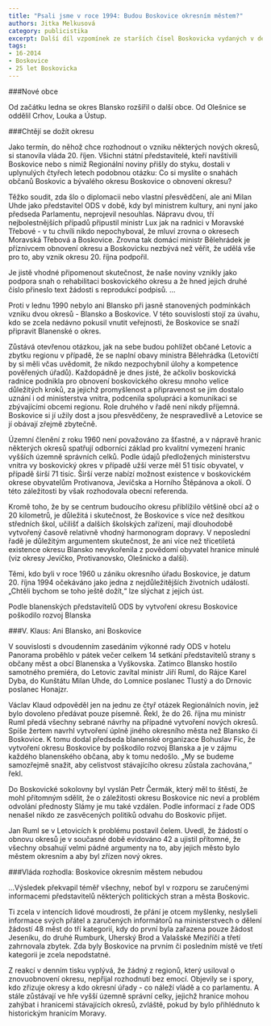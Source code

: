 ```yaml
---
title: "Psali jsme v roce 1994: Budou Boskovice okresním městem?"
authors: Jitka Melkusová
category: publicistika
excerpt: Další díl vzpomínek ze starších čísel Boskovicka vydaných v devadesátých letech, tentokrát na téma rozdělování obcí a výběru okresů.
tags:
- 16-2014
- Boskovice
- 25 let Boskovicka
---
```


###Nové obce

Od začátku ledna se okres Blansko rozšířil o další obce. Od Olešnice se oddělil Crhov, Louka a Ústup.

###Chtějí se dožít okresu

Jako termín, do něhož chce rozhodnout o vzniku některých nových okresů, si stanovila vláda 20. říjen. Všichni státní představitelé, kteří navštívili Boskovice nebo s nimiž Regionální noviny přišly do styku, dostali v uplynulých čtyřech letech podobnou otázku: Co si myslíte o snahách občanů Boskovic a bývalého okresu Boskovice o obnovení okresu?

Těžko soudit, zda šlo o diplomacii nebo vlastní přesvědčení, ale ani Milan Uhde jako představitel ODS v době, kdy byl ministrem kultury, ani nyní jako předseda Parlamentu, neprojevil nesouhlas. Nápravu dvou, tří nejbolestnějších případů připustil ministr Lux jak na radnici v Moravské Třebové - v tu chvíli nikdo nepochyboval, že mluví zrovna o okresech Moravská Třebová a Boskovice. Zrovna tak domácí ministr Bělehrádek je příznivcem obnovení okresu a Boskovicku nezbývá než věřit, že udělá vše pro to, aby vznik okresu 20. října podpořil.

Je jistě vhodné připomenout skutečnost, že naše noviny vznikly jako podpora snah o rehabilitaci boskovického okresu a že hned jejich druhé číslo přineslo text žádosti s reprodukcí podpisů. …

Proti v lednu 1990 nebylo ani Blansko při jasně stanovených podmínkách vzniku dvou okresů - Blansko a Boskovice. V této souvislosti stojí za úvahu, kdo se zcela nedávno pokusil vnutit veřejnosti, že Boskovice se snaží připravit Blanenské o okres.

Zůstává otevřenou otázkou, jak na sebe budou pohlížet občané Letovic a zbytku regionu v případě, že se naplní obavy ministra Bělehrádka (Letovičtí by si měli včas uvědomit, že nikdo nezpochybnil úlohy a kompetence pověřených úřadů). Každopádně je dnes jisté, že ačkoliv boskovická radnice podnikla pro obnovení boskovického okresu mnoho velice důležitých kroků, za jejichž promyšlenost a připravenost se jim dostalo uznání i od ministerstva vnitra, podcenila spolupráci a komunikaci se zbývajícími obcemi regionu. Role druhého v řadě není nikdy příjemná. Boskovice si jí užily dost a jsou přesvědčeny, že nespravedlivě a Letovice se jí obávají zřejmě zbytečně.

Územní členění z roku 1960 není považováno za šťastné, a v nápravě hranic některých okresů spatřují odborníci základ pro kvalitní vymezení hranic vyšších územně správních celků. Podle údajů předložených ministerstvu vnitra vy boskovický okres v případě užší verze měl 51 tisíc obyvatel, v případě širší 71 tisíc. Širší verze nabízí možnost existence v boskovickém okrese obyvatelům Protivanova, Jevíčska a Horního Štěpánova a okolí. O této záležitosti by však rozhodovala obecní referenda.

Kromě toho, že by se centrum budoucího okresu přiblížilo většině obcí až o 20 kilometrů, je důležitá i skutečnost, že Boskovice s více než desítkou středních škol, učilišť a dalších školských zařízení, mají dlouhodobě vytvořený časově relativně vhodný harmonogram dopravy. V neposlední řadě je důležitým argumentem skutečnost, že ani více než třicetiletá existence okresu Blansko nevykořenila z povědomí obyvatel hranice minulé (viz okresy Jevíčko, Protivanovsko, Olešnicko a další).

Těmi, kdo byli v roce 1960 u zániku okresního úřadu Boskovice, je datum 20. října 1994 očekáváno jako jedna z nejdůležitějších životních událostí. „Chtěli bychom se toho ještě dožít,“ lze slýchat z jejich úst. 
    	                 
Podle blanenských představitelů ODS by vytvoření okresu Boskovice poškodilo rozvoj Blanska

###V. Klaus: Ani Blansko, ani Boskovice

V souvislosti s dvoudenním zasedáním výkonné rady ODS v hotelu Panorama proběhlo v pátek večer celkem 14 setkání představitelů strany s občany měst a obcí Blanenska a Vyškovska. Zatímco Blansko hostilo samotného premiéra, do Letovic zavítal ministr Jiří Ruml, do Rájce Karel Dyba, do Kunštátu Milan Uhde, do Lomnice poslanec Tlustý a do Drnovic poslanec Honajzr.

Václav Klaud odpověděl jen na jednu ze čtyř otázek Regionálních novin, jež bylo dovoleno předávat pouze písemně. Řekl, že do 26. října mu ministr Ruml předá všechny sebrané návrhy na případné vytvoření nových okresů. Spíše žertem navrhl vytvoření úplně jiného okresního města než Blansko či Boskovice. K tomu dodal předseda blanenské organizace Bohuslav Fic, že vytvoření okresu Boskovice by poškodilo rozvoj Blanska a je v zájmu každého blanenského občana, aby k tomu nedošlo. „My se budeme samozřejmě snažit, aby celistvost stávajícího okresu zůstala zachována,“ řekl.

Do Boskovické sokolovny byl vyslán Petr Čermák, který měl to štěstí, že mohl přítomným sdělit, že o záležitosti okresu Boskovice nic neví a problém odvolání přednosty Slámy je mu také vzdálen. Podle informací z řade ODS nenašel nikdo ze zasvěcených politiků odvahu do Boskovic přijet.

Jan Ruml se v Letovicích k problému postavil čelem. Uvedl, že žádostí o obnovu okresů je v současné době evidováno 42 a ujistil přítomné, že všechny obsahují velmi pádné argumenty na to, aby jejich město bylo městem okresním a aby byl zřízen nový okres.

###Vláda rozhodla: Boskovice okresním městem nebudou

…Výsledek překvapil téměř všechny, neboť byl v rozporu se zaručenými informacemi představitelů některých politických stran a města Boskovic.

Ti zcela v intencích lidové moudrosti, že přání je otcem myšlenky, neslyšeli informace svých přátel a zaručených informátorů na ministerstvech o dělení žádostí 48 měst do tří kategorií, kdy do první byla zařazena pouze žádost Jeseníku, do druhé Rumburk, Uherský Brod a Valašské Meziříčí a třetí zahrnovala zbytek. Zda byly Boskovice na prvním či posledním místě ve třetí kategorii je zcela nepodstatné.

Z reakcí v denním tisku vyplývá, že žádný z regionů, který usiloval o znovuobnovení okresu, nepřijal rozhodnutí bez emocí. Objevily se i spory, kdo zřizuje okresy a kdo okresní úřady - co náleží vládě a co parlamentu. A stále zůstávají ve hře vyšší územně správní celky, jejichž hranice mohou zahýbat i hranicemi stávajících okresů, zvláště, pokud by bylo přihlédnuto k historickým hranicím Moravy.
